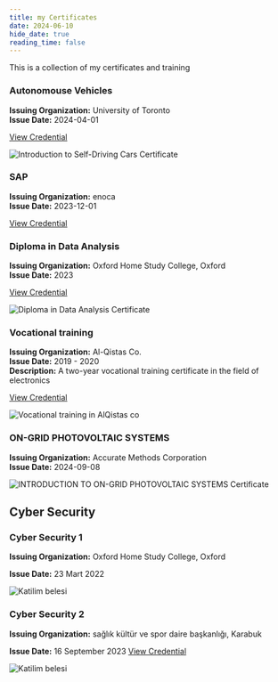```yaml
---
title: my Certificates
date: 2024-06-10
hide_date: true
reading_time: false
---
```


This is a collection of my certificates and training
### Autonomouse Vehicles
**Issuing Organization:** University of Toronto  
**Issue Date:** 2024-04-01

[View Credential](https://www.coursera.org/account/accomplishments/verify/XD6FYG8MLU8M)

![Introduction to Self-Driving Cars Certificate](cer_5.jpg)

### SAP
**Issuing Organization:** enoca  
**Issue Date:** 2023-12-01

[View Credential](https://www.linkedin.com/in/enghamidi/details/certifications/)

### Diploma in Data Analysis
**Issuing Organization:** Oxford Home Study College, Oxford  
**Issue Date:** 2023

[View Credential](https://www.linkedin.com/in/enghamidi/details/certifications/)

![Diploma in Data Analysis Certificate](cer_4.jpg)


### Vocational training 
**Issuing Organization:** Al-Qistas Co.  
**Issue Date:** 2019 - 2020  
**Description:** A two-year vocational training certificate in the field of electronics

[View Credential](https://www.linkedin.com/in/enghamidi/details/certifications/)

![Vocational training in AlQistas co](cer_2.jpg)



### ON-GRID PHOTOVOLTAIC SYSTEMS
**Issuing Organization:** Accurate Methods Corporation  
**Issue Date:** 2024-09-08

![INTRODUCTION TO ON-GRID PHOTOVOLTAIC SYSTEMS Certificate](cer_5.jpg)

## Cyber Security
### Cyber Security 1
**Issuing Organization:** Oxford Home Study College, Oxford 

**Issue Date:** 23 Mart 2022

![Katilim belesi ](cer_1.jpg)

### Cyber Security 2
**Issuing Organization:** sağlık kültür ve spor daire başkanlığı, Karabuk 

**Issue Date:** 16 September 2023
[View Credential](https://www.linkedin.com/in/enghamidi/details/certifications/)

![Katilim belesi ](cer_5.jpg)

